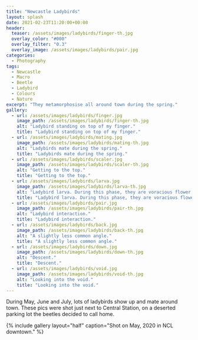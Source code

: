 ```yaml
---
title: "Newcastle Ladybirds"
layout: splash
date: 2021-02-23T11:20:00+00:00
header:
  teaser: /assets/images/ladybirds/finger-th.jpg
  overlay_color: "#000"
  overlay_filter: "0.3"
  overlay_image: /assets/images/ladybirds/pair.jpg
categories:
  - Photography
tags:
  - Newcastle
  - Macro
  - Beetle
  - Ladybird
  - Colours
  - Nature
excerpt: "They metamorphosise all around town during the spring."
gallery:
  - url: /assets/images/ladybirds/finger.jpg
    image_path: /assets/images/ladybirds/finger-th.jpg
    alt: "Ladybird standing on top of my finger."
    title: "Ladybird standing on top of my finger."
  - url: /assets/images/ladybirds/mating.jpg
    image_path: /assets/images/ladybirds/mating-th.jpg
    alt: "Ladybirds mate during the spring."
    title: "Ladybirds mate during the spring."
  - url: /assets/images/ladybirds/scaler.jpg
    image_path: /assets/images/ladybirds/scaler-th.jpg
    alt: "Getting to the top."
    title: "Getting to the top."
  - url: /assets/images/ladybirds/larva.jpg
    image_path: /assets/images/ladybirds/larva-th.jpg
    alt: "Ladybird larva. During this phase, they are voracious flower eaters."
    title: "Ladybird larva. During this phase, they are voracious flower eaters."
  - url: /assets/images/ladybirds/pair.jpg
    image_path: /assets/images/ladybirds/pair-th.jpg
    alt: "Ladybird interaction."
    title: "Ladybird interaction."
  - url: /assets/images/ladybirds/back.jpg
    image_path: /assets/images/ladybirds/back-th.jpg
    alt: "A slightly less common angle."
    title: "A slightly less common angle."
  - url: /assets/images/ladybirds/down.jpg
    image_path: /assets/images/ladybirds/down-th.jpg
    alt: "Descent."
    title: "Descent."
  - url: /assets/images/ladybirds/void.jpg
    image_path: /assets/images/ladybirds/void-th.jpg
    alt: "Looking into the void."
    title: "Looking into the void."
---
```


During May, June and July, lots of ladybirds show up and mate around town. These pics were shot just next to Central Station, on a deserted parking lot the beetles decided to call home.

{% include gallery layout="half" caption="Shot on May, 2020 in NCL downtown." %}


